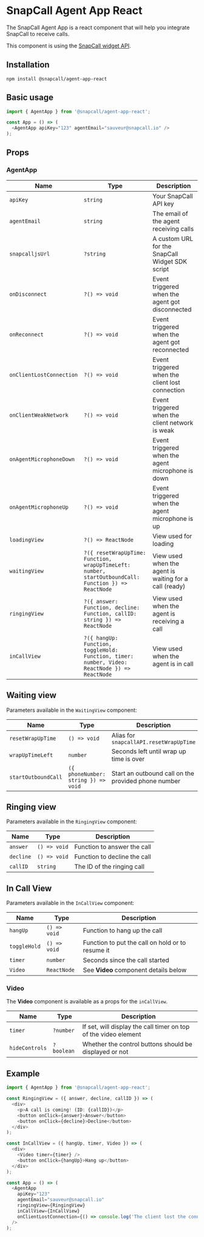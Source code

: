 # SnapCall Agent App React

The SnapCall Agent App is a react component that will help you integrate SnapCall to receive calls.

This component is using the [SnapCall widget API](https://doc.snapcall.io/#widget-api-receive-call-agent-side).

## Installation

```
npm install @snapcall/agent-app-react
```

## Basic usage
```js
import { AgentApp } from '@snapcall/agent-app-react';

const App = () => (
  <AgentApp apiKey="123" agentEmail="sauveur@snapcall.io" />
);
```

## Props

### AgentApp

| Name | Type | Description
| --- | --- | --- |
| `apiKey` | `string` | Your SnapCall API key
| `agentEmail` | `string` | The email of the agent receiving calls
| `snapcalljsUrl` | `?string` | A custom URL for the SnapCall Widget SDK script
| `onDisconnect` | `?() => void` | Event triggered when the agent got disconnected
| `onReconnect` | `?() => void` | Event triggered when the agent got reconnected
| `onClientLostConnection` | `?() => void` | Event triggered when the client lost connection
| `onClientWeakNetwork` | `?() => void` | Event triggered when the client network is weak
| `onAgentMicrophoneDown` | `?() => void` | Event triggered when the agent microphone is down
| `onAgentMicrophoneUp` | `?() => void` | Event triggered when the agent microphone is up
| `loadingView` | `?() => ReactNode` | View used for loading
| `waitingView` | `?({ resetWrapUpTime: Function, wrapUpTimeLeft: number, startOutboundCall: Function }) => ReactNode` | View used when the agent is waiting for a call (ready)
| `ringingView` | `?({ answer: Function, decline: Function, callID: string }) => ReactNode` | View used when the agent is receiving a call
| `inCallView` | `?({ hangUp: Function, toggleHold: Function, timer: number, Video: ReactNode }) => ReactNode` | View used when the agent is in call

## Waiting view

Parameters available in the `WaitingView` component:

| Name | Type | Description
| --- | --- | --- |
| `resetWrapUpTime` | `() => void` | Alias for `snapcallAPI.resetWrapUpTime`
| `wrapUpTimeLeft` | `number` | Seconds left until wrap up time is over
| `startOutboundCall` | `({ phoneNumber: string }) => void` | Start an outbound call on the provided phone number

## Ringing view

Parameters available in the `RingingView` component:

| Name | Type | Description
| --- | --- | --- |
| `answer` | `() => void` | Function to answer the call
| `decline` | `() => void` | Function to decline the call
| `callID` | `string` | The ID of the ringing call

## In Call View

Parameters available in the `InCallView` component:

| Name | Type | Description
| --- | --- | --- |
| `hangUp` | `() => void` | Function to hang up the call
| `toggleHold` | `() => void` | Function to put the call on hold or to resume it
| `timer` | `number` | Seconds since the call started
| `Video` | `ReactNode` | See **Video** component details below

### Video

The **Video** component is available as a props for the `inCallView`.

| Name | Type | Description
| --- | --- | --- |
| `timer` | `?number` | If set, will display the call timer on top of the video element
| `hideControls` | `?boolean` | Whether the control buttons should be displayed or not

## Example

```js
import { AgentApp } from '@snapcall/agent-app-react';

const RingingView = ({ answer, decline, callID }) => (
  <div>
    <p>A call is coming! (ID: {callID})</p>
    <button onClick={answer}>Answer</button>
    <button onClick={decline}>Decline</button>
  </div>
);

const InCallView = ({ hangUp, timer, Video }) => (
  <div>
    <Video timer={timer} />
    <button onClick={hangUp}>Hang up</button>
  </div>
);

const App = () => (
  <AgentApp
    apiKey="123"
    agentEmail="sauveur@snapcall.io"
    ringingView={RingingView}
    inCallView={InCallView}
    onClientLostConnection={() => console.log('The client lost the connection!!')}
  />
);
```
